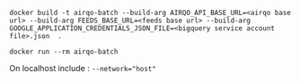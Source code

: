 `docker build -t airqo-batch --build-arg AIRQO_API_BASE_URL=<airqo base url> --build-arg FEEDS_BASE_URL=<feeds base url> --build-arg GOOGLE_APPLICATION_CREDENTIALS_JSON_FILE=<bigquery service account file>.json  .`

`docker run --rm airqo-batch`

On localhost include : `--network="host"`